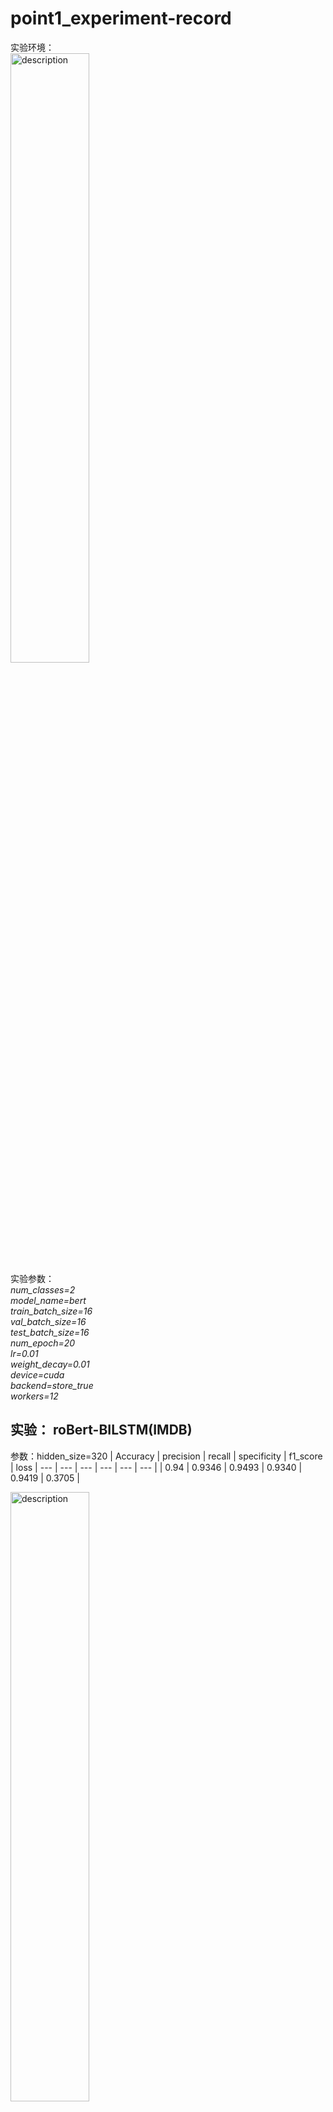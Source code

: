 # point1_experiment-record
实验环境：   
<img src="https://github.com/user-attachments/assets/250aa7ac-43d4-4d68-b921-e60b45a5c223" alt="description" style="width: 50%; height: auto;">  
实验参数：  
  *num_classes=2*  
  *model_name=bert*  
  *train_batch_size=16*  
  *val_batch_size=16*  
  *test_batch_size=16*  
  *num_epoch=20*  
  *lr=0.01*  
  *weight_decay=0.01*  
  *device=cuda*  
  *backend=store_true*  
  *workers=12*  
 
## 实验： roBert-BILSTM(IMDB)
参数：hidden_size=320
| Accuracy | precision |  recall | specificity |  f1_score | loss
| --- | --- | --- | --- | --- | --- | 
| 0.94 | 0.9346 | 0.9493 | 0.9340 | 0.9419 | 0.3705 |

<img src="https://github.com/user-attachments/assets/c6f5cf9a-949b-40e6-bf6d-469a9f6bad08" alt="description" style="width: 50%; height: auto;">
